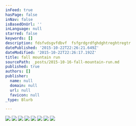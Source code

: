 ```yaml
---
inFeed: true
hasPage: false
inNav: false
isBasedOnUrl: ''
inLanguage: null
starred: false
keywords: []
description: fdsfvdsgvfdbvf  fsfgrdgrdfghdghtreghtregtr
datePublished: '2015-10-22T22:26:21.649Z'
dateModified: '2015-10-22T22:26:17.192Z'
title: fall mountain run
sourcePath: _posts/2015-10-16-fall-mountain-run.md
published: true
authors: []
publisher:
  name: null
  domain: null
  url: null
  favicon: null
_type: Blurb

---
```

![](https://the-grid-user-content.s3-us-west-2.amazonaws.com/eb46f157-ca6f-4f3c-ab57-2ef01aa60aa2.jpg)
![](https://the-grid-user-content.s3-us-west-2.amazonaws.com/287a8753-7695-4d35-8848-455399b91526.jpg)
![](https://the-grid-user-content.s3-us-west-2.amazonaws.com/11e7feb7-f6ef-4dd7-99ff-3aa2c134aca6.jpg)
![](https://the-grid-user-content.s3-us-west-2.amazonaws.com/8d4a4798-906e-4cfe-a8d8-f3e91c31a189.jpg)
![](https://the-grid-user-content.s3-us-west-2.amazonaws.com/6e51487a-548c-4026-8406-f76768184ec4.jpg)
![](https://the-grid-user-content.s3-us-west-2.amazonaws.com/64b3109d-6713-4c38-99ac-6ec47438fe0b.jpg)
![](https://the-grid-user-content.s3-us-west-2.amazonaws.com/f4b39854-c62d-4fcd-b04c-4dab250b2f05.jpg)
![](https://the-grid-user-content.s3-us-west-2.amazonaws.com/7bbe3651-30f5-43b7-8224-b62c3bf11137.jpg)